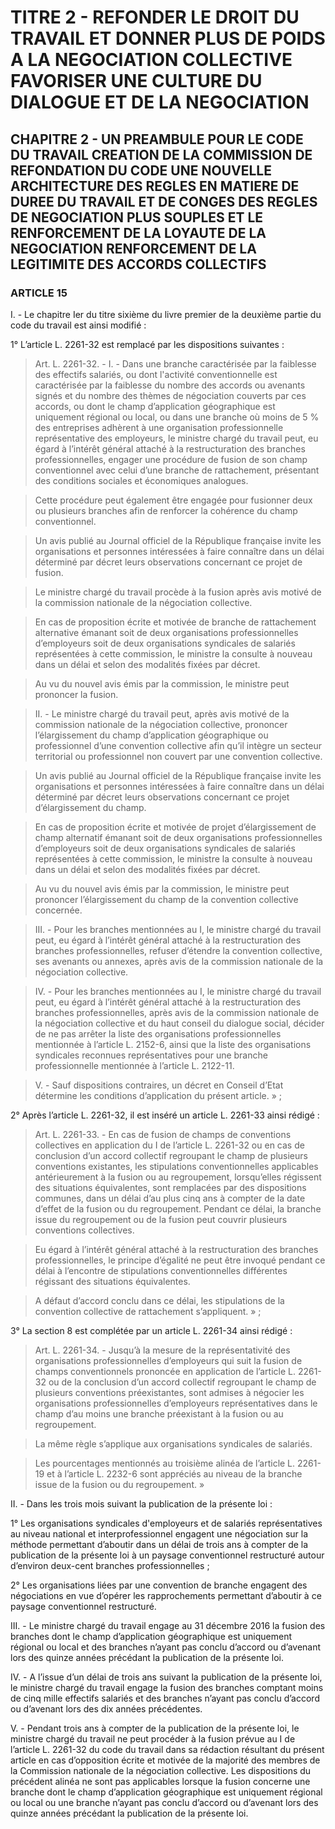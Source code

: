 # TITRE 2 - REFONDER LE DROIT DU TRAVAIL ET DONNER PLUS DE POIDS A LA NEGOCIATION COLLECTIVE FAVORISER UNE CULTURE DU DIALOGUE ET DE LA NEGOCIATION 

## CHAPITRE 2 - UN PREAMBULE POUR LE CODE DU TRAVAIL CREATION DE LA COMMISSION DE REFONDATION DU CODE UNE NOUVELLE ARCHITECTURE DES REGLES EN MATIERE DE DUREE DU TRAVAIL ET DE CONGES  DES REGLES DE NEGOCIATION PLUS SOUPLES ET LE RENFORCEMENT DE LA LOYAUTE DE LA NEGOCIATION  RENFORCEMENT DE LA LEGITIMITE DES ACCORDS COLLECTIFS 

### ARTICLE 15


I. - Le chapitre Ier du titre sixième du livre premier de la deuxième partie du code du
travail est ainsi modifié :

1° L’article L. 2261-32 est remplacé par les dispositions suivantes :

> Art. L. 2261-32. - I. - Dans une branche caractérisée par la faiblesse des effectifs
salariés, ou dont l'activité conventionnelle est caractérisée par la faiblesse du nombre des accords
ou avenants signés et du nombre des thèmes de négociation couverts par ces accords, ou dont le
champ d’application géographique est uniquement régional ou local, ou dans une branche où
moins de 5 % des entreprises adhèrent à une organisation professionnelle représentative des
employeurs, le ministre chargé du travail peut, eu égard à l’intérêt général attaché à la
restructuration des branches professionnelles, engager une procédure de fusion de son champ
conventionnel avec celui d’une branche de rattachement, présentant des conditions sociales et
économiques analogues.

> Cette procédure peut également être engagée pour fusionner deux ou plusieurs branches
afin de renforcer la cohérence du champ conventionnel.

> Un avis publié au Journal officiel de la République française invite les organisations et
personnes intéressées à faire connaître dans un délai déterminé par décret leurs observations
concernant ce projet de fusion.

> Le ministre chargé du travail procède à la fusion après avis motivé de la commission
nationale de la négociation collective.

> En cas de proposition écrite et motivée de branche de rattachement alternative émanant
soit de deux organisations professionnelles d’employeurs soit de deux organisations syndicales
de salariés représentées à cette commission, le ministre la consulte à nouveau dans un délai et
selon des modalités fixées par décret.

> Au vu du nouvel avis émis par la commission, le ministre peut prononcer la fusion.



> II. - Le ministre chargé du travail peut, après avis motivé de la commission nationale de
la négociation collective, prononcer l’élargissement du champ d’application géographique ou
professionnel d’une convention collective afin qu’il intègre un secteur territorial ou professionnel
non couvert par une convention collective.

> Un avis publié au Journal officiel de la République française invite les organisations et
personnes intéressées à faire connaître dans un délai déterminé par décret leurs observations
concernant ce projet d’élargissement du champ.

> En cas de proposition écrite et motivée de projet d’élargissement de champ alternatif
émanant soit de deux organisations professionnelles d’employeurs soit de deux organisations
syndicales de salariés représentées à cette commission, le ministre la consulte à nouveau dans un
délai et selon des modalités fixées par décret.

> Au vu du nouvel avis émis par la commission, le ministre peut prononcer
l’élargissement du champ de la convention collective concernée.

> III. - Pour les branches mentionnées au I, le ministre chargé du travail peut, eu égard à
l’intérêt général attaché à la restructuration des branches professionnelles, refuser d’étendre la
convention collective, ses avenants ou annexes, après avis de la commission nationale de la
négociation collective.

> IV. - Pour les branches mentionnées au I, le ministre chargé du travail peut, eu égard à
l’intérêt général attaché à la restructuration des branches professionnelles, après avis de la
commission nationale de la négociation collective et du haut conseil du dialogue social, décider
de ne pas arrêter la liste des organisations professionnelles mentionnée à l’article L. 2152-6, ainsi
que la liste des organisations syndicales reconnues représentatives pour une branche
professionnelle mentionnée à l’article L. 2122-11.

> V. - Sauf dispositions contraires, un décret en Conseil d’Etat détermine les conditions
d’application du présent article. » ;

2° Après l’article L. 2261-32, il est inséré un article L. 2261-33 ainsi rédigé :

> Art. L. 2261-33. - En cas de fusion de champs de conventions collectives en application
du I de l’article L. 2261-32 ou en cas de conclusion d’un accord collectif regroupant le champ de
plusieurs conventions existantes, les stipulations conventionnelles applicables antérieurement à
la fusion ou au regroupement, lorsqu’elles régissent des situations équivalentes, sont remplacées
par des dispositions communes, dans un délai d’au plus cinq ans à compter de la date d’effet de
la fusion ou du regroupement. Pendant ce délai, la branche issue du regroupement ou de la fusion
peut couvrir plusieurs conventions collectives.

> Eu égard à l’intérêt général attaché à la restructuration des branches professionnelles, le
principe d’égalité ne peut être invoqué pendant ce délai à l’encontre de stipulations
conventionnelles différentes régissant des situations équivalentes.

> A défaut d’accord conclu dans ce délai, les stipulations de la convention collective de
rattachement s’appliquent. » ;



3° La section 8 est complétée par un article L. 2261-34 ainsi rédigé :

> Art. L. 2261-34. - Jusqu’à la mesure de la représentativité des organisations
professionnelles d’employeurs qui suit la fusion de champs conventionnels prononcée en
application de l’article L. 2261-32 ou de la conclusion d’un accord collectif regroupant le champ
de plusieurs conventions préexistantes, sont admises à négocier les organisations
professionnelles d’employeurs représentatives dans le champ d’au moins une branche préexistant
à la fusion ou au regroupement.

> La même règle s’applique aux organisations syndicales de salariés.

> Les pourcentages mentionnés au troisième alinéa de l’article L. 2261-19 et à
l’article L. 2232-6 sont appréciés au niveau de la branche issue de la fusion ou du
regroupement. »

II. - Dans les trois mois suivant la publication de la présente loi :

1° Les organisations syndicales d'employeurs et de salariés représentatives au niveau
national et interprofessionnel engagent une négociation sur la méthode permettant d’aboutir dans
un délai de trois ans à compter de la publication de la présente loi à un paysage conventionnel
restructuré autour d’environ deux-cent branches professionnelles ;

2° Les organisations liées par une convention de branche engagent des négociations en
vue d’opérer les rapprochements permettant d’aboutir à ce paysage conventionnel restructuré.

III. - Le ministre chargé du travail engage au 31 décembre 2016 la fusion des branches
dont le champ d’application géographique est uniquement régional ou local et des branches
n’ayant pas conclu d’accord ou d’avenant lors des quinze années précédant la publication de la
présente loi.

IV. - A l’issue d’un délai de trois ans suivant la publication de la présente loi, le ministre
chargé du travail engage la fusion des branches comptant moins de cinq mille effectifs salariés et
des branches n’ayant pas conclu d’accord ou d’avenant lors des dix années précédentes.

V. - Pendant trois ans à compter de la publication de la présente loi, le ministre chargé du
travail ne peut procéder à la fusion prévue au I de l’article L. 2261-32 du code du travail dans sa
rédaction résultant du présent article en cas d’opposition écrite et motivée de la majorité des
membres de la Commission nationale de la négociation collective.
Les dispositions du précédent alinéa ne sont pas applicables lorsque la fusion concerne
une branche dont le champ d’application géographique est uniquement régional ou local ou une
branche n’ayant pas conclu d’accord ou d’avenant lors des quinze années précédant la
publication de la présente loi.


